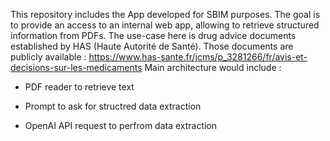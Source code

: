 This repository includes the App developed for SBIM purposes. The goal is to provide an access to an internal web app, allowing to retrieve structured information from PDFs. The use-case here is drug advice documents established by HAS (Haute Autorité de Santé). Those documents are publicly available : https://www.has-sante.fr/jcms/p_3281266/fr/avis-et-decisions-sur-les-medicaments
Main architecture would include :

- PDF reader to retrieve text

- Prompt to ask for structred data extraction

- OpenAI API request to perfrom data extraction
